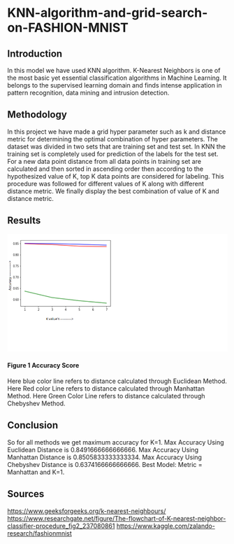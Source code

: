 # KNN-algorithm-and-grid-search-on-FASHION-MNIST
## Introduction
In this model we have used KNN algorithm. K-Nearest Neighbors is one of the most basic yet essential classification algorithms in Machine Learning. It belongs to the supervised learning domain and finds intense application in pattern recognition, data mining and intrusion detection. 

## Methodology
In this project we have made a grid hyper parameter such as k and distance metric for determining the optimal combination of hyper parameters. The dataset was divided in two sets that are training set and test set. In KNN the training set is completely used for prediction of the labels for the test set. For a new data point distance from all data points in training set are calculated and then sorted in ascending order then according to the hypothesized value of K, top K data points are considered for labeling.  This procedure was followed for different values of K along with different distance metric. We finally display the best combination of value of K and distance metric.   

## Results 
<img src="https://github.com/abhishekray323/KNN-algorithm-and-grid-search-on-FASHION-MNIST/blob/master/results.png" >

#### Figure 1 Accuracy Score                                                                                                                                                          
Here blue color line refers to distance calculated through Euclidean Method.
Here Red color Line refers to distance calculated through Manhattan Method.
Here Green Color Line refers to distance calculated through Chebyshev Method. 
## Conclusion 
So for all methods we get maximum accuracy for K=1.
Max Accuracy Using Euclidean Distance is 0.8491666666666666. 
Max Accuracy Using Manhattan Distance is 0.8505833333333334.
Max Accuracy Using Chebyshev Distance is 0.6374166666666666.
Best Model: Metric = Manhattan and K=1. 
## Sources 
https://www.geeksforgeeks.org/k-nearest-neighbours/
https://www.researchgate.net/figure/The-flowchart-of-K-nearest-neighbor-classifier-procedure_fig2_237080861
https://www.kaggle.com/zalando-research/fashionmnist
